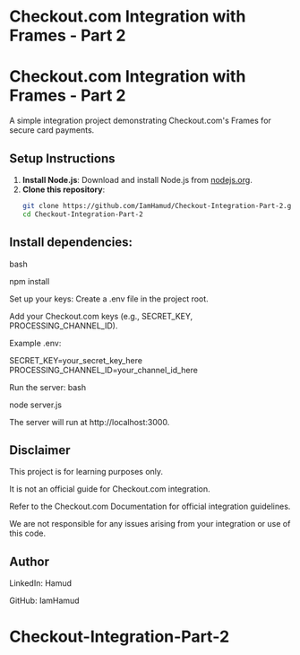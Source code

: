 # Checkout.com Integration with Frames - Part 2
# Checkout.com Integration with Frames - Part 2

A simple integration project demonstrating Checkout.com's Frames for secure card payments.

## Setup Instructions

1. **Install Node.js**: Download and install Node.js from [nodejs.org](https://nodejs.org).
2. **Clone this repository**:
   ```bash
   git clone https://github.com/IamHamud/Checkout-Integration-Part-2.git
   cd Checkout-Integration-Part-2

 ##   Install dependencies:
bash

npm install

Set up your keys:
Create a .env file in the project root.

Add your Checkout.com keys (e.g., SECRET_KEY, PROCESSING_CHANNEL_ID).

Example .env:

SECRET_KEY=your_secret_key_here
PROCESSING_CHANNEL_ID=your_channel_id_here

Run the server:
bash

node server.js

The server will run at http://localhost:3000.

## Disclaimer
This project is for learning purposes only.

It is not an official guide for Checkout.com integration.

Refer to the Checkout.com Documentation for official integration guidelines.

We are not responsible for any issues arising from your integration or use of this code.

##  Author
LinkedIn: Hamud

GitHub: IamHamud

# Checkout-Integration-Part-2
